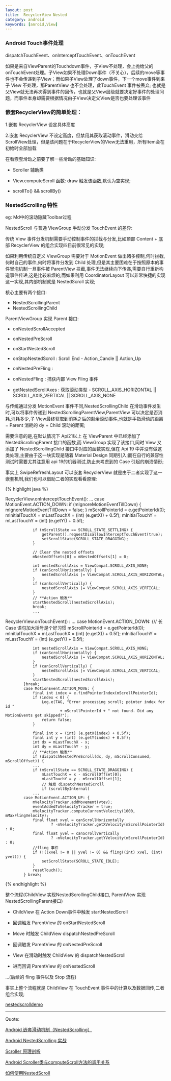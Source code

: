 ```yaml
---
layout: post
title:  RecyclerView Nested
category: android
keywords: [anroid,View]
---
```


### Android Touch事件处理

dispatchTouchEvent、onInterceptTouchEvent、onTouchEvent

如果是来自ViewParent的Touchdown事件，子View不处理，会上抛给父的onTouchEvent处理。子View如果不处理Down事件（不关心），后续的move等事件也不会传递到子View；而如果子View处理了down事件，下一个move事件到来子 View 不处理，那ParentView 也不会处理，此TouchEvent 事件被丢弃;
也就是父View就无法再次得到事件的回传，也就是父View层级就要决定好事件的处理问题，而事件本身却需要根据情况由子View决定父View是否也要处理该事件

### 嵌套RecyclerView的简单处理：
1.嵌套 RecyclerView 设定具体高度


2.嵌套 RecyclerView 不设定高度，但禁用其获取滚动事件，滑动交给 ScrollView处理，但是该问题在于RecyclerView的View无法重用，所有Item会在初始时全部加载

在看嵌套滑动之前要了解一些滑动的基础知识:

* Scroller 辅助类

* View.computeScroll 函数: draw 触发该函数,默认为空实现;

* scrollTo()  &&  scrollBy()

###  NestedScrolling 特性

eg: Md中的滚动隐藏Toolbar过程

NestedScroll 与普通 ViewGroup 手动分发 TouchEvent 的差异:

传统 View 事件分发机制需要手动控制事件的拦截与分发,比如顶部 Content + 底部 RecyclerView 的组合实现四目前很常见的实现;

如果利用传统自定义 ViewGroup 需要对于 MotionEvent 做出诸多控制,何时拦截,何时自己的事件,何时将事件分发到 Child 处理,但是其主要困难在于按照原本的事件冒泡机制一旦事件被 ParentView 拦截,事件无法继续向下传递,需要自行重新构造事件传递,这是比较麻烦的;而如果利用 CoordinatorLayout 可以非常快捷的实现这一实现,其内部机制就是 NestedScroll 实现;

核心主要有两个接口:

* NestedScrollingParent         
* NestedScrollingChild      

ParentViewGroup 实现 Parent 接口:

* onNestedScrollAccepted

* onNestedPreScroll

* onStartNestedScroll

* onStopNestedScroll : Scroll End - Action_Cancle || Action_Up

* onNestedPreFling : 

* onNestedFling : 捕获内部 View Fling 事件  

* getNestedScrollAxes : 获取滚动类型 - SCROLL_AXIS_HORIZONTAL || SCROLL_AXIS_VERTICAL || SCROLL_AXIS_NONE


与传统通过分发 MotionEvent 事件不同,NestedScrollingChild 在滑动事件发生时,可以将事件传递到 NestedScrollingParentView,ParentView 可以决定是否消耗,消耗多少,子 View最终获取到消耗之后的剩余滚动事件,也就是手指滑动的距离 = Parent 消耗的 dy + Child 滚动的距离;


需要注意的是,在默认情况下 Api21以上 在 ViewParent 中已经添加了 NestedScrollingParent 接口的函数,而 ViewGroup 实现了该接口,同时 View 又添加了 NestedScrollingChild 接口中对应的函数实现,但在 Api 19 中并没有做这类处理,主要由于这一块实现是随着 Material Design 同期引入;而在自行的兼容性测试时需要尤其注意用 api 19的机器测试,防止未考虑到的 Case 引起的崩溃情形;

事实上 SwipeRefreshLayout 可以嵌套 RecyclerView 就是由于二者实现了这一嵌套机制,我们也可以借助二者的实现看看原理:

{% highlight java %}

RecyclerView.onInterceptTouchEvent():
            ...
            case MotionEvent.ACTION_DOWN:
                if (mIgnoreMotionEventTillDown) {
                    mIgnoreMotionEventTillDown = false;
                }
                mScrollPointerId = e.getPointerId(0);
                mInitialTouchX = mLastTouchX = (int) (e.getX() + 0.5f);
                mInitialTouchY = mLastTouchY = (int) (e.getY() + 0.5f);

                if (mScrollState == SCROLL_STATE_SETTLING) {
                    getParent().requestDisallowInterceptTouchEvent(true);
                    setScrollState(SCROLL_STATE_DRAGGING);
                }

                // Clear the nested offsets
                mNestedOffsets[0] = mNestedOffsets[1] = 0;

                int nestedScrollAxis = ViewCompat.SCROLL_AXIS_NONE;
                if (canScrollHorizontally) {
                    nestedScrollAxis |= ViewCompat.SCROLL_AXIS_HORIZONTAL;
                }
                if (canScrollVertically) {
                    nestedScrollAxis |= ViewCompat.SCROLL_AXIS_VERTICAL;
                }
                // **Action 触发**
                startNestedScroll(nestedScrollAxis);
                break;
                ...


RecyclerView.onTouchEvent() :
            ...
            case MotionEvent.ACTION_DOWN: {// 长 Case 语句加大括号是个好习惯
                mScrollPointerId = e.getPointerId(0);
                mInitialTouchX = mLastTouchX = (int) (e.getX() + 0.5f);
                mInitialTouchY = mLastTouchY = (int) (e.getY() + 0.5f);

                int nestedScrollAxis = ViewCompat.SCROLL_AXIS_NONE;
                if (canScrollHorizontally) {
                    nestedScrollAxis |= ViewCompat.SCROLL_AXIS_HORIZONTAL;
                }
                if (canScrollVertically) {
                    nestedScrollAxis |= ViewCompat.SCROLL_AXIS_VERTICAL;
                }
                startNestedScroll(nestedScrollAxis);
            }break;
            case MotionEvent.ACTION_MOVE: {
                final int index = e.findPointerIndex(mScrollPointerId);
                if (index < 0) {
                    Log.e(TAG, "Error processing scroll; pointer index for id "
                            + mScrollPointerId + " not found. Did any MotionEvents get skipped?");
                    return false;
                }

                final int x = (int) (e.getX(index) + 0.5f);
                final int y = (int) (e.getY(index) + 0.5f);
                int dx = mLastTouchX - x;
                int dy = mLastTouchY - y;
                // **Action 触发**
                if (dispatchNestedPreScroll(dx, dy, mScrollConsumed, mScrollOffset)) {
                ...
                if (mScrollState == SCROLL_STATE_DRAGGING) {
                    mLastTouchX = x - mScrollOffset[0];
                    mLastTouchY = y - mScrollOffset[1];
                    // 触发 dispatchNestedScroll
                    if (scrollByInternal(
                ...
            case MotionEvent.ACTION_UP: {
                mVelocityTracker.addMovement(vtev);
                eventAddedToVelocityTracker = true;
                mVelocityTracker.computeCurrentVelocity(1000, mMaxFlingVelocity);
                final float xvel = canScrollHorizontally
                        ? -mVelocityTracker.getXVelocity(mScrollPointerId) : 0;
                final float yvel = canScrollVertically
                        ? -mVelocityTracker.getYVelocity(mScrollPointerId) : 0;
                //fling 事件
                if (!((xvel != 0 || yvel != 0) && fling((int) xvel, (int) yvel))) {
                    setScrollState(SCROLL_STATE_IDLE);
                }
                resetTouch();
            } break;

{% endhighlight %}

整个流程(ChildView 实现NestedScrollingChild接口, ParentView 实现 NestedScrollingParent接口)

* ChildView 在 Action Down事件中触发 startNestedScroll

* 回调触发 ParentView 的 onStartNestedScroll

* Move 时触发 ChildView dispatchNestedPreScroll  

* 回调触发 ParentView 的 onNestedPreScroll   

* View 在滑动时触发 ChildView 的 dispatchNestedScroll

* 进而回调 ParentView 的 onNestedScroll

...(后续的 fling 事件以及 Stop 流程)

事实上整个流程就是 ChildView 在 TouchEvent 事件中的计算以及数据回传,二者组合实现;


[nestedscrolldemo](https://github.com/itlipan/PracticeDraw1/tree/master/nestedscrolldemo)


---

Quote:

[Android 嵌套滑动机制（NestedScrolling）](https://segmentfault.com/a/1190000002873657)

[Android NestedScrolling 实战](https://race604.com/android-nested-scrolling/)

[Scroller 原理剖析](http://www.jianshu.com/p/a07856c4d3ce)

[Android Scroller类与computeScroll方法的调用关系](https://my.oschina.net/ososchina/blog/600281)

[如何使用NestedScroll](http://www.jianshu.com/p/4b23e0a5254f)